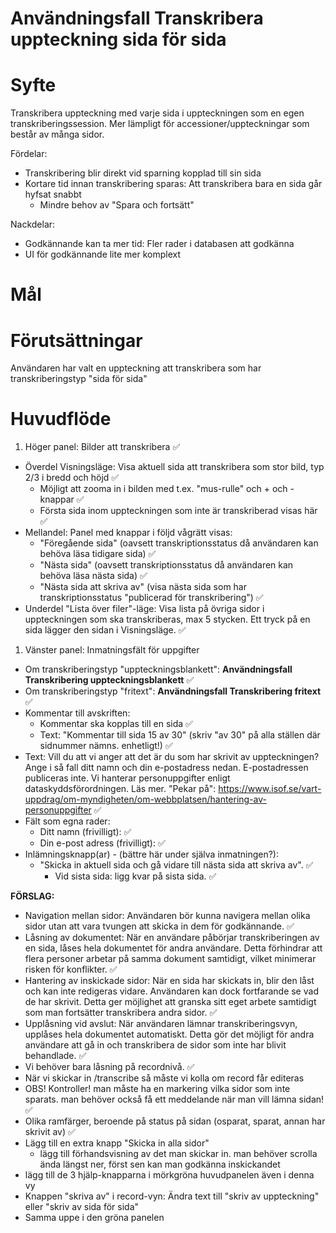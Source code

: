 # Användningsfall Transkribera uppteckning sida för sida
# Syfte
Transkribera uppteckning med varje sida i uppteckningen som en egen transkriberingssession.
Mer lämpligt för accessioner/uppteckningar som består av många sidor.

Fördelar:
- Transkribering blir direkt vid sparning kopplad till sin sida
- Kortare tid innan transkribering sparas: Att transkribera bara en sida går hyfsat snabbt
  - Mindre behov av "Spara och fortsätt"

Nackdelar:
- Godkännande kan ta mer tid: Fler rader i databasen att godkänna
- UI för godkännande lite mer komplext

# Mål

# Förutsättningar
Användaren har valt en uppteckning att transkribera som har transkriberingstyp "sida för sida"

# Huvudflöde
1. Höger panel: Bilder att transkribera ✅
- Överdel Visningsläge: Visa aktuell sida att transkribera som stor bild, typ 2/3 i bredd och höjd ✅
  - Möjligt att zooma in i bilden med t.ex. "mus-rulle" och + och - knappar ✅
  - Första sida inom uppteckningen som inte är transkriberad visas här  ✅
- Mellandel: Panel med knappar i följd vågrätt visas:
  - "Föregående sida" (oavsett transkriptionsstatus då användaren kan behöva läsa tidigare sida) ✅
  - "Nästa sida" (oavsett transkriptionsstatus då användaren kan behöva läsa nästa sida) ✅
  - "Nästa sida att skriva av" (visa nästa sida som har transkriptionsstatus "publicerad för transkribering") ✅
- Underdel "Lista över filer"-läge: Visa lista på övriga sidor i uppteckningen som ska transkriberas, max 5 stycken. Ett tryck på en sida lägger den sidan i Visningsläge. ✅
1. Vänster panel: Inmatningsfält för uppgifter
- Om transkriberingstyp "uppteckningsblankett": **Användningsfall Transkribering uppteckningsblankett** ✅
- Om transkriberingstyp "fritext": **Användningsfall Transkribering fritext** ✅
- Kommentar till avskriften:
	- Kommentar ska kopplas till en sida ✅
 	- Text: "Kommentar till sida 15 av 30" (skriv "av 30" på alla ställen där sidnummer nämns. enhetligt!) ✅
- Text: Vill du att vi anger att det är du som har skrivit av uppteckningen? Ange i så fall ditt namn och din e-postadress nedan. E-postadressen publiceras inte.
Vi hanterar personuppgifter enligt dataskyddsförordningen. Läs mer. "Pekar på": https://www.isof.se/vart-uppdrag/om-myndigheten/om-webbplatsen/hantering-av-personuppgifter ✅
- Fält som egna rader:
  - Ditt namn (frivilligt): ✅
  - Din e-post adress (frivilligt): ✅
- Inlämningsknapp(ar) - (bättre här under själva inmatningen?):
  - "Skicka in aktuell sida och gå vidare till nästa sida att skriva av". ✅
	- Vid sista sida: ligg kvar på sista sida. ✅


**FÖRSLAG:**

- Navigation mellan sidor: Användaren bör kunna navigera mellan olika sidor utan att vara tvungen att skicka in dem för godkännande. ✅
- Låsning av dokumentet: När en användare påbörjar transkriberingen av en sida, låses hela dokumentet för andra användare. Detta förhindrar att flera personer arbetar på samma dokument samtidigt, vilket minimerar risken för konflikter. ✅
- Hantering av inskickade sidor: När en sida har skickats in, blir den låst och kan inte redigeras vidare. Användaren kan dock fortfarande se vad de har skrivit. Detta ger möjlighet att granska sitt eget arbete samtidigt som man fortsätter transkribera andra sidor. ✅
- Upplåsning vid avslut: När användaren lämnar transkriberingsvyn, upplåses hela dokumentet automatiskt. Detta gör det möjligt för andra användare att gå in och transkribera de sidor som inte har blivit behandlade. ✅
- Vi behöver bara låsning på recordnivå. ✅
- När vi skickar in /transcribe så måste vi kolla om record får editeras
- OBS! Kontroller! man måste ha en markering vilka sidor som inte sparats. man behöver också få ett meddelande när man vill lämna sidan! ✅
- Olika ramfärger, beroende på status på sidan (osparat, sparat, annan har skrivit av) ✅
- Lägg till en extra knapp "Skicka in alla sidor"
	- lägg till förhandsvisning av det man skickar in. man behöver scrolla ända längst ner, först sen kan man godkänna inskickandet
 - lägg till de 3 hjälp-knapparna i mörkgröna huvudpanelen även i denna vy
 - Knappen "skriva av" i record-vyn: Ändra text till "skriv av uppteckning" eller "skriv av sida för sida"
 - Samma uppe i den gröna panelen

